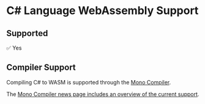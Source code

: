 # C# Language WebAssembly Support

## Supported

:white_check_mark: Yes

## Compiler Support

Compiling C# to WASM is supported through the [Mono Compiler](http://www.mono-project.com).

The [Mono Compiler news page includes an overview of the current support](http://www.mono-project.com/news/2017/08/09/hello-webassembly/).

